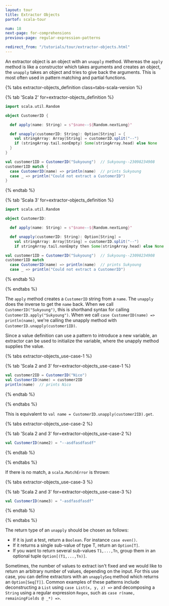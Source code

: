 ```yaml
---
layout: tour
title: Extractor Objects
partof: scala-tour

num: 18
next-page: for-comprehensions
previous-page: regular-expression-patterns

redirect_from: "/tutorials/tour/extractor-objects.html"
---
```


An extractor object is an object with an `unapply` method. Whereas the `apply` method is like a constructor which takes arguments and creates an object, the `unapply` takes an object and tries to give back the arguments. This is most often used in pattern matching and partial functions.

{% tabs extractor-objects_definition class=tabs-scala-version %}

{% tab 'Scala 2' for=extractor-objects_definition %}
```scala mdoc
import scala.util.Random

object CustomerID {

  def apply(name: String) = s"$name--${Random.nextLong}"

  def unapply(customerID: String): Option[String] = {
    val stringArray: Array[String] = customerID.split("--")
    if (stringArray.tail.nonEmpty) Some(stringArray.head) else None
  }
}

val customer1ID = CustomerID("Sukyoung")  // Sukyoung--23098234908
customer1ID match {
  case CustomerID(name) => println(name)  // prints Sukyoung
  case _ => println("Could not extract a CustomerID")
}
```
{% endtab %}

{% tab 'Scala 3' for=extractor-objects_definition %}
```scala
import scala.util.Random

object CustomerID:

  def apply(name: String) = s"$name--${Random.nextLong}"

  def unapply(customerID: String): Option[String] =
    val stringArray: Array[String] = customerID.split("--")
    if stringArray.tail.nonEmpty then Some(stringArray.head) else None

val customer1ID = CustomerID("Sukyoung")  // Sukyoung--23098234908
customer1ID match
  case CustomerID(name) => println(name)  // prints Sukyoung
  case _ => println("Could not extract a CustomerID")
```
{% endtab %}

{% endtabs %}

The `apply` method creates a `CustomerID` string from a `name`. The `unapply` does the inverse to get the `name` back. When we call `CustomerID("Sukyoung")`, this is shorthand syntax for calling `CustomerID.apply("Sukyoung")`. When we call `case CustomerID(name) => println(name)`, we're calling the unapply method with `CustomerID.unapply(customer1ID)`.

Since a value definition can use a pattern to introduce a new variable, an extractor can be used to initialize the variable, where the unapply method supplies the value.

{% tabs extractor-objects_use-case-1 %}

{% tab 'Scala 2 and 3' for=extractor-objects_use-case-1 %}
```scala mdoc
val customer2ID = CustomerID("Nico")
val CustomerID(name) = customer2ID
println(name)  // prints Nico
```
{% endtab %}

{% endtabs %}

This is equivalent to `val name = CustomerID.unapply(customer2ID).get`.

{% tabs extractor-objects_use-case-2 %}

{% tab 'Scala 2 and 3' for=extractor-objects_use-case-2 %}
```scala mdoc
val CustomerID(name2) = "--asdfasdfasdf"
```
{% endtab %}

{% endtabs %}

If there is no match, a `scala.MatchError` is thrown:

{% tabs extractor-objects_use-case-3 %}

{% tab 'Scala 2 and 3' for=extractor-objects_use-case-3 %}
```scala mdoc:crash
val CustomerID(name3) = "-asdfasdfasdf"
```
{% endtab %}

{% endtabs %}

The return type of an `unapply` should be chosen as follows:

* If it is just a test, return a `Boolean`. For instance `case even()`.
* If it returns a single sub-value of type T, return an `Option[T]`.
* If you want to return several sub-values `T1,...,Tn`, group them in an optional tuple `Option[(T1,...,Tn)]`.

Sometimes, the number of values to extract isn't fixed and we would like to return an arbitrary number of values, depending on the input. For this use case, you can define extractors with an `unapplySeq` method which returns an `Option[Seq[T]]`. Common examples of these patterns include deconstructing a `List` using `case List(x, y, z) =>` and decomposing a `String` using a regular expression `Regex`, such as `case r(name, remainingFields @ _*) =>`.
